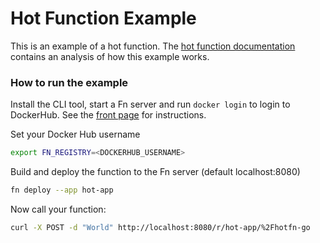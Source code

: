 # Hot Function Example

This is an example of a hot function. The [hot function documentation](/docs/hot-functions.md) contains an analysis of how this example works.

### How to run the example

Install the CLI tool, start a Fn server and run `docker login` to login to DockerHub. See the [front page](/README.md) for instructions. 

Set your Docker Hub username 

```sh
export FN_REGISTRY=<DOCKERHUB_USERNAME>
```

Build and deploy the function to the Fn server (default localhost:8080)

```sh
fn deploy --app hot-app
```

Now call your function:

```sh
curl -X POST -d "World" http://localhost:8080/r/hot-app/%2Fhotfn-go
```
